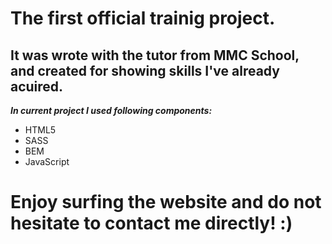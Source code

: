 # The first official trainig project.

## It was wrote with the tutor from MMC School, and created for showing skills I've already acuired.

**_In current project I used following components:_**

- HTML5
- SASS
- BEM
- JavaScript

# Enjoy surfing the website and do not hesitate to contact me directly! :)

